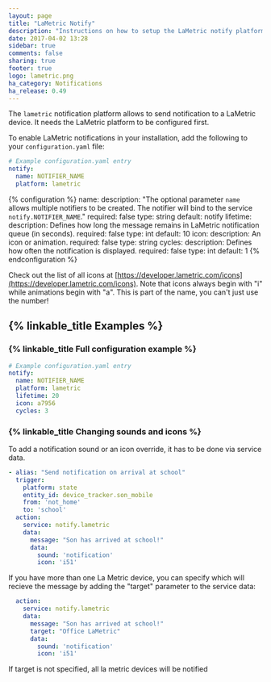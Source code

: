```yaml
---
layout: page
title: "LaMetric Notify"
description: "Instructions on how to setup the LaMetric notify platform with Home Assistant."
date: 2017-04-02 13:28
sidebar: true
comments: false
sharing: true
footer: true
logo: lametric.png
ha_category: Notifications
ha_release: 0.49
---
```


The `lametric` notification platform allows to send notification to a LaMetric device. It needs the LaMetric platform to be configured first.

To enable LaMetric notifications in your installation, add the following to your `configuration.yaml` file:

```yaml
# Example configuration.yaml entry
notify:
  name: NOTIFIER_NAME
  platform: lametric
```

{% configuration %}
name:
  description: "The optional parameter `name` allows multiple notifiers to be created. The notifier will bind to the service `notify.NOTIFIER_NAME`."
  required: false
  type: string
  default: notify
lifetime:
  description: Defines how long the message remains in LaMetric notification queue (in seconds).
  required: false
  type: int
  default: 10
icon:
  description: An icon or animation.
  required: false
  type: string
cycles:
  description: Defines how often the notification is displayed.
  required: false
  type: int
  default: 1
{% endconfiguration %}

Check out the list of all icons at [https://developer.lametric.com/icons](https://developer.lametric.com/icons). Note that icons always begin with "i" while animations begin with "a". This is part of the name, you can't just use the number!

## {% linkable_title Examples %}

### {% linkable_title Full configuration example %}

```yaml
# Example configuration.yaml entry
notify:
  name: NOTIFIER_NAME
  platform: lametric
  lifetime: 20
  icon: a7956
  cycles: 3
```

### {% linkable_title Changing sounds and icons %}

To add a notification sound or an icon override, it has to be done via service data.

```yaml
- alias: "Send notification on arrival at school"
  trigger:
    platform: state
    entity_id: device_tracker.son_mobile
    from: 'not_home'
    to: 'school'
  action:
    service: notify.lametric
    data:
      message: "Son has arrived at school!"
      data:
        sound: 'notification'
        icon: 'i51'
 ```

If you have more than one La Metric device, you can specify which will recieve the message by adding the "target" parameter to the service data:

```yaml
  action:
    service: notify.lametric
    data:
      message: "Son has arrived at school!"
      target: "Office LaMetric"
      data:
        sound: 'notification'
        icon: 'i51'
 ```
 
 If target is not specified, all la metric devices will be notified
